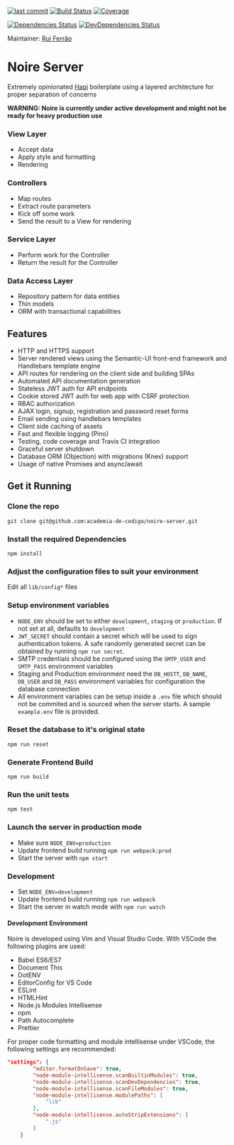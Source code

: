 [![last commit](https://img.shields.io/github/last-commit/academia-de-codigo/noire-server.svg)]()
[![Build Status](https://api.travis-ci.org/academia-de-codigo/noire-server.svg?branch=master)](https://travis-ci.org/academia-de-codigo/noire-server)
[![Coverage](https://codecov.io/gh/academia-de-codigo/noire-server/branch/master/graph/badge.svg)](https://codecov.io/gh/academia-de-codigo/noire-server)

[![Dependencies Status](https://david-dm.org/academia-de-codigo/noire-server/status.svg)](https://david-dm.org/academia-de-codigo/noire-server)
[![DevDependencies Status](https://david-dm.org/academia-de-codigo/noire-server/dev-status.svg)](https://david-dm.org/academia-de-codigo/noire-server?type=dev)

Maintainer: [Rui Ferrão](https://github.com/ferrao)

# Noire Server

Extremely opinionated [Hapi](http://hapijs.com) boilerplate using a layered architecture for proper separation of concerns

**WARNING: Noire is currently under active development and might not be ready for heavy production use**

### View Layer

*   Accept data
*   Apply style and formatting
*   Rendering

### Controllers

*   Map routes
*   Extract route parameters
*   Kick off some work
*   Send the result to a View for rendering

### Service Layer

*   Perform work for the Controller
*   Return the result for the Controller

### Data Access Layer

*   Repository pattern for data entities
*   Thin models
*   ORM with transactional capabilities

## Features

*   HTTP and HTTPS support
*   Server rendered views using the Semantic-UI front-end framework and Handlebars template engine
*   API routes for rendering on the client side and building SPAs
*   Automated API documentation generation
*   Stateless JWT auth for API endpoints
*   Cookie stored JWT auth for web app with CSRF protection
*   RBAC authorization
*   AJAX login, signup, registration and password reset forms
*   Email sending using handlebars templates
*   Client side caching of assets
*   Fast and flexible logging (Pino)
*   Testing, code coverage and Travis CI integration
*   Graceful server shutdown
*   Database ORM (Objection) with migrations (Knex) support
*   Usage of native Promises and async/await

## Get it Running

### Clone the repo

`git clone git@github.com:academia-de-codigo/noire-server.git`

### Install the required Dependencies

`npm install`

### Adjust the configuration files to suit your environment

Edit all `lib/config*` files

### Setup environment variables

*   `NODE_ENV` should be set to either `development`, `staging` or `production`. If not set at all, defaults to `development`
*   `JWT_SECRET` should contain a secret which will be used to sign authentication tokens. A safe randomly generated secret can be obtained by running `npm run secret`.
*   SMTP credentials should be configured using the `SMTP_USER` and `SMTP_PASS` environment variables
*   Staging and Production environment need the `DB_HOSTT`, `DB_NAME`, `DB_USER` and `DB_PASS` environment variables for
    configuration the database connection
*   All environment variables can be setup inside a `.env` file which should not be commited and is sourced when the server starts. A sample `example.env` file is provided.

### Reset the database to it's original state

`npm run reset`

### Generate Frontend Build

`npm run build`

### Run the unit tests

`npm test`

### Launch the server in production mode

*   Make sure `NODE_ENV=production`
*   Update frontend build running `npm run webpack:prod`
*   Start the server with `npm start`

### Development

*   Set `NODE_ENV=development`
*   Update frontend build running `npm run webpack`
*   Start the server in watch mode with `npm run watch`

#### Development Environment

Noire is developed using Vim and Visual Studio Code. With VSCode the following plugins are used:

*   Babel ES6/ES7
*   Document This
*   DotENV
*   EditorConfig for VS Code
*   ESLint
*   HTMLHint
*   Node.js Modules Intellisense
*   npm
*   Path Autocomplete
*   Prettier

For proper code formatting and module intellisense under VSCode, the following settings are recommended:

```json
"settings": {
		"editor.formatOnSave": true,
		"node-module-intellisense.scanBuiltinModules": true,
		"node-module-intellisense.scanDevDependencies": true,
		"node-module-intellisense.scanFileModules": true,
		"node-module-intellisense.modulePaths": [
			"lib"
		],
		"node-module-intellisense.autoStripExtensions": [
			".js"
		]
	}
```
